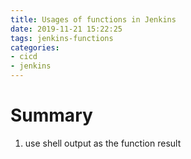 ```yaml
---
title: Usages of functions in Jenkins
date: 2019-11-21 15:22:25
tags: jenkins-functions
categories:
- cicd
- jenkins
---
```


Summary
===

1. use shell output as the function result



